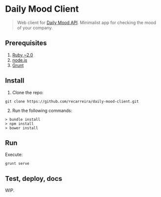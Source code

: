 # Daily Mood Client

> Web client for [Daily Mood API](https://github.com/recarreira/daily-mood-api). Minimalist app for checking the mood of your company.

## Prerequisites

1. [Ruby ~2.0](https://www.ruby-lang.org/)
2. [node.js](http://nodejs.org/)
3. [Grunt](http://gruntjs.com/)

## Install

1. Clone the repo:
```
git clone https://github.com/recarreira/daily-mood-client.git
```

2. Run the following commands:
```
> bundle install
> npm install
> bower install
```

## Run

Execute:

```
grunt serve
```

## Test, deploy, docs

WIP.
